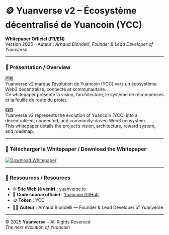 # 🪙 Yuanverse v2 – Écosystème décentralisé de Yuancoin (YCC)

**Whitepaper Officiel (FR/EN)**  
Version 2025 – Auteur : *Arnaud Biondelli, Founder & Lead Developer of Yuanverse*  

---

### 📘 Présentation / Overview

**🇫🇷**  
Yuanverse v2 marque l’évolution de Yuancoin (YCC) vers un écosystème Web3 décentralisé, connecté et communautaire.  
Ce whitepaper présente la vision, l’architecture, le système de récompenses et la feuille de route du projet.  

**🇬🇧**  
Yuanverse v2 represents the evolution of Yuancoin (YCC) into a decentralized, connected, and community-driven Web3 ecosystem.  
This whitepaper details the project’s vision, architecture, reward system, and roadmap.

---

### 📄 Télécharger le Whitepaper / Download the Whitepaper

[![Download Whitepaper](https://img.shields.io/badge/Download-Whitepaper-blueviolet?style=for-the-badge)](Yuanverse_Whitepaper_v2_FR-EN_2025.pdf)

---

### 🔗 Ressources / Resources

- 🌐 **Site Web (à venir)** : [yuanverse.io](https://yuanverse.io)
- 💾 **Code source officiel** : [Yuancoin GitHub](https://github.com/yuancoins/Yuancoin-Source)
- 🪙 **Token** : YCC  
- 🧑‍💻 **Auteur** : Arnaud Biondelli — Founder & Lead Developer of Yuanverse  

---

© 2025 **Yuanverse** – All Rights Reserved  
*The next evolution of Yuancoin*
